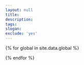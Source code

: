 ```yaml
---
layout: null
title: 
description: 
tags: 
slogan:
exclude: 'yes'
---
```


<section>
{% for global in site.data.global %}


{% endfor %}
</section>
